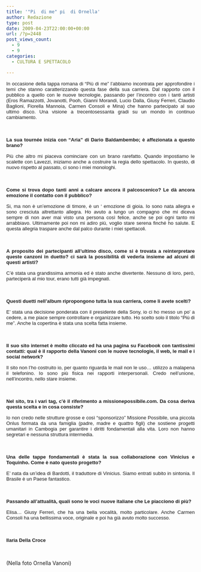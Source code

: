 ```yaml
---
title: '"Pi  di me" pi  di Ornella'
author: Redazione
type: post
date: 2009-04-23T22:00:00+00:00
url: /?p=2448
post_views_count:
  - 9
  - 9
categories:
  - CULTURA E SPETTACOLO

---
```

<p style="text&#45;align: justify; ">
  <font face="Tahoma, sans&#45;serif"><font size="2">In occasione della tappa romana di &ldquo;Pi&ugrave; di me&rdquo; l&#8217;abbiamo incontrata per approfondire i temi che stanno caratterizzando questa fase della sua carriera. Dal rapporto con il pubblico a quello con le nuove tecnologie, passando per l&#8217;incontro con i tanti artisti (Eros Ramazzotti, Jovanotti, Pooh, Gianni Morandi, Lucio Dalla, Giusy Ferreri, Claudio Baglioni, Fiorella Mannoia, Carmen Consoli e Mina) che hanno partecipato al suo ultimo disco. Una visione a trecentosessanta gradi su un mondo in continuo cambiamento.</font></font>
</p>

<p style="margin&#45;bottom: 0cm; text&#45;align: justify; ">
  &nbsp;
</p>

<p style="margin&#45;bottom: 0cm; text&#45;align: justify; ">
  <font face="Tahoma, sans&#45;serif"><font size="2"><strong>La sua tourn&eacute;e inizia con &ldquo;Aria&rdquo; di Dario Baldambembo; &egrave; affezionata a questo brano?</strong></font></font>
</p>

<p style="margin&#45;bottom: 0cm; text&#45;align: justify; ">
  <font face="Tahoma, sans&#45;serif"><font size="2">Pi&ugrave; che altro mi piaceva cominciare con un brano rarefatto. Quando impostiamo le scalette con Lavezzi, iniziamo anche a costruire la regia dello spettacolo. In questo, di nuovo rispetto al passato, ci sono i miei monologhi.</font></font>
</p>

<p style="margin&#45;bottom: 0cm; text&#45;align: justify; ">
  &nbsp;
</p>

<p style="margin&#45;bottom: 0cm" align="justify">
  <font face="Tahoma, sans&#45;serif"><font size="2"><strong>Come si trova dopo tanti anni a calcare ancora il palcoscenico? Le d&agrave; ancora emozione il contatto con il pubblico?</strong></font></font>
</p>

<p style="margin&#45;bottom: 0cm" align="justify">
  <font face="Tahoma, sans&#45;serif"><font size="2">Si, ma non &egrave; un&#8217;emozione di timore, &egrave; un &#8216; emozione di gioia. Io sono nata allegra e sono cresciuta altrettanto allegra. Ho avuto a lungo un compagno che mi diceva sempre di non aver mai visto una persona cos&igrave; felice, anche se poi ogni tanto mi arrabbiavo. Ultimamente poi non mi adiro pi&ugrave;, voglio stare serena finch&eacute; ho salute. E questa allegria traspare anche dal palco durante i miei spettacoli.</font></font>
</p>

<p style="margin&#45;bottom: 0cm" align="justify">
  &nbsp;
</p>

<p style="margin&#45;bottom: 0cm" align="justify">
  <font face="Tahoma, sans&#45;serif"><font size="2"><strong>A proposito dei partecipanti all&#8217;ultimo disco, come si &egrave; trovata a reinterpretare queste canzoni in duetto? ci sar&agrave; la possibilit&agrave; di vederla insieme ad alcuni di questi artisti?</strong></font></font>
</p>

<p style="margin&#45;bottom: 0cm" align="justify">
  <font face="Tahoma, sans&#45;serif"><font size="2">C&#8217;&egrave; stata una grandissima armonia ed &egrave; stato anche divertente. Nessuno di loro, per&ograve;, parteciper&agrave; al mio tour, erano tutti gi&agrave; impegnati.</font></font>
</p>

<p style="margin&#45;bottom: 0cm" align="justify">
  &nbsp;
</p>

<p style="margin&#45;bottom: 0cm" align="justify">
  <font face="Tahoma, sans&#45;serif"><font size="2"><strong>Questi duetti nell&#8217;album ripropongono tutta la sua carriera, come li avete scelti?</strong></font></font>
</p>

<p style="margin&#45;bottom: 0cm" align="justify">
  <font face="Tahoma, sans&#45;serif"><font size="2">E&#8217; stata una decisione ponderata con il presidente della Sony, io ci ho messo un po&#8217; a cedere, a me piace sempre controllare e organizzare tutto. Ho scelto solo il titolo &ldquo;Pi&ugrave; di me&rdquo;. Anche la copertina &egrave; stata una scelta fatta insieme.</font></font>
</p>

<p style="margin&#45;bottom: 0cm" align="justify">
  &nbsp;
</p>

<p style="margin&#45;bottom: 0cm" align="justify">
  <font face="Tahoma, sans&#45;serif"><font size="2"><strong>Il suo sito internet &egrave; molto cliccato ed ha una pagina su Facebook con tantissimi contatti: qual &egrave; il rapporto della Vanoni con le nuove tecnologie, il web, le mail e i social network?</strong></font></font>
</p>

<p style="margin&#45;bottom: 0cm" align="justify">
  <font face="Tahoma, sans&#45;serif"><font size="2">Il sito non l&#8217;ho costruito io, per quanto riguarda le mail non le uso&#8230; utilizzo a malapena il telefonino. Io sono pi&ugrave; fisica nei rapporti interpersonali. Credo nell&#8217;unione, nell&#8217;incontro, nello stare insieme.</font></font>
</p>

<p style="margin&#45;bottom: 0cm" align="justify">
  &nbsp;
</p>

<p style="margin&#45;bottom: 0cm" align="justify">
  <font face="Tahoma, sans&#45;serif"><font size="2"><strong>Nel sito, tra i vari tag, c&#8217;&egrave; il riferimento a missionepossibile.com. Da cosa deriva questa scelta e in cosa consiste?</strong></font></font>
</p>

<p style="margin&#45;bottom: 0cm" align="justify">
  <font face="Tahoma, sans&#45;serif"><font size="2">Io non credo nelle strutture grosse e cos&igrave; &ldquo;sponsorizzo&rdquo; Missione Possibile, una piccola Onlus formata da una famiglia (padre, madre e quattro figli) che sostiene progetti umanitari in Cambogia per garantire i diritti fondamentali alla vita. Loro non hanno segretari e nessuna struttura intermedia.</font></font>
</p>

<p style="margin&#45;bottom: 0cm" align="justify">
  &nbsp;
</p>

<p style="margin&#45;bottom: 0cm" align="justify">
  <font face="Tahoma, sans&#45;serif"><font size="2"><strong>Una delle tappe fondamentali &egrave; stata la sua collaborazione con Vinicius e Toquinho. Come &egrave; nato questo progetto?</strong></font></font>
</p>

<p style="margin&#45;bottom: 0cm" align="justify">
  <font face="Tahoma, sans&#45;serif"><font size="2">E&#8217; nata da un&#8217;idea di Bardotti, il traduttore di Vinicius. Siamo entrati subito in sintonia. Il Brasile &egrave; un Paese fantastico.</font></font>
</p>

<p style="margin&#45;bottom: 0cm" align="justify">
  &nbsp;
</p>

<p style="margin&#45;bottom: 0cm" align="justify">
  <font face="Tahoma, sans&#45;serif"><font size="2"><strong>Passando all&#8217;attualit&agrave;, quali sono le voci nuove italiane che Le piacciono di pi&ugrave;?</strong></font></font>
</p>

<p style="margin&#45;bottom: 0cm" align="justify">
  <font face="Tahoma, sans&#45;serif"><font size="2">Elisa&#8230; Giusy Ferreri, che ha una bella vocalit&agrave;, molto particolare. Anche Carmen Consoli ha una bellissima voce, originale e poi ha gi&agrave; avuto molto successo.</font></font>
</p>

<p style="margin&#45;bottom: 0cm" align="justify">
  &nbsp;
</p>

<p style="margin&#45;bottom: 0cm" align="justify">
  <font face="Tahoma, sans&#45;serif"><font size="2"><strong>Ilaria Della Croce</strong></font></font>
</p>

<p style="margin&#45;bottom: 0cm" align="justify">
  &nbsp;
</p>

<p style="margin&#45;bottom: 0cm" align="justify">
  (Nella foto Ornella Vanoni)
</p>